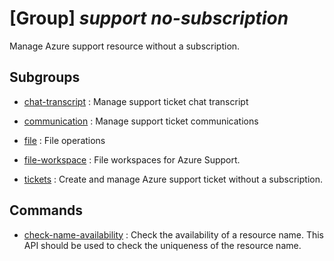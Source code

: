# [Group] _support no-subscription_

Manage Azure support resource without a subscription.

## Subgroups

- [chat-transcript](/Commands/support/no-subscription/chat-transcript/readme.md)
: Manage support ticket chat transcript

- [communication](/Commands/support/no-subscription/communication/readme.md)
: Manage support ticket communications

- [file](/Commands/support/no-subscription/file/readme.md)
: File operations

- [file-workspace](/Commands/support/no-subscription/file-workspace/readme.md)
: File workspaces for Azure Support.

- [tickets](/Commands/support/no-subscription/tickets/readme.md)
: Create and manage Azure support ticket without a subscription.

## Commands

- [check-name-availability](/Commands/support/no-subscription/_check-name-availability.md)
: Check the availability of a resource name. This API should be used to check the uniqueness of the resource name.
